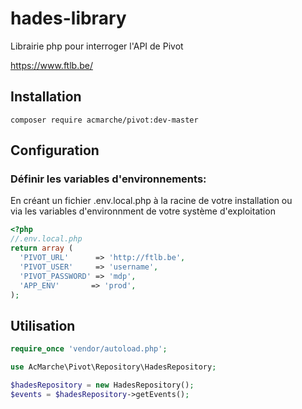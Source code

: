 # hades-library

Librairie php pour interroger l'API de Pivot

https://www.ftlb.be/

Installation
----

`composer require acmarche/pivot:dev-master`

Configuration
-----------------

###  Définir les variables d'environnements:

En créant un fichier .env.local.php à la racine de votre installation ou  
via les variables d'environnment de votre système d'exploitation

```php
<?php
//.env.local.php
return array (
  'PIVOT_URL'      => 'http://ftlb.be',
  'PIVOT_USER'     => 'username',
  'PIVOT_PASSWORD' => 'mdp',
  'APP_ENV'       => 'prod',
);
```

Utilisation
----

```php
require_once 'vendor/autoload.php';

use AcMarche\Pivot\Repository\HadesRepository;

$hadesRepository = new HadesRepository();
$events = $hadesRepository->getEvents();
```
